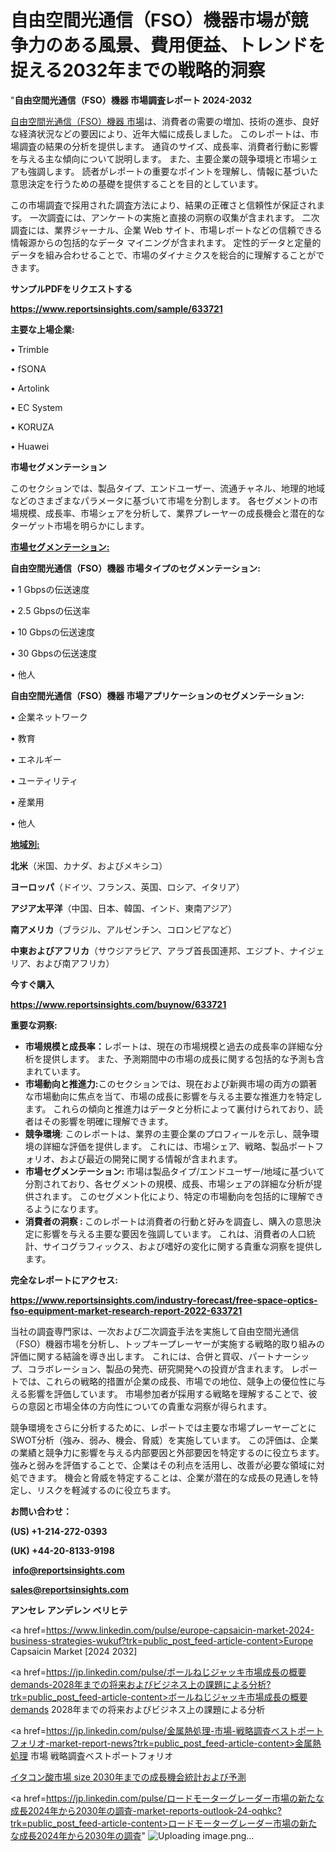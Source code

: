  # 自由空間光通信（FSO）機器市場が競争力のある風景、費用便益、トレンドを捉える2032年までの戦略的洞察

"<strong>自由空間光通信（FSO）機器 市場調査レポート 2024-2032</strong>

<a href=https://www.reportsinsights.com/sample/633721>自由空間光通信（FSO）機器 市場</a>は、消費者の需要の増加、技術の進歩、良好な経済状況などの要因により、近年大幅に成長しました。 このレポートは、市場調査の結果の分析を提供します。 通貨のサイズ、成長率、消費者行動に影響を与える主な傾向について説明します。 また、主要企業の競争環境と市場シェアも強調します。 読者がレポートの重要なポイントを理解し、情報に基づいた意思決定を行うための基礎を提供することを目的としています。

この市場調査で採用された調査方法により、結果の正確さと信頼性が保証されます。 一次調査には、アンケートの実施と直接の洞察の収集が含まれます。 二次調査には、業界ジャーナル、企業 Web サイト、市場レポートなどの信頼できる情報源からの包括的なデータ マイニングが含まれます。 定性的データと定量的データを組み合わせることで、市場のダイナミクスを総合的に理解することができます。

<strong><b>サンプルPDFをリクエストする</b></strong>

<a href=https://www.reportsinsights.com/sample/633721><strong><u>https://www.reportsinsights.com/sample/633721</u></strong></a>

<strong>主要な上場企業:</strong>

• Trimble

• fSONA

• Artolink

• EC System

• KORUZA

• Huawei

<strong>市場セグメンテーション</strong>

このセクションでは、製品タイプ、エンドユーザー、流通チャネル、地理的地域などのさまざまなパラメータに基づいて市場を分割します。 各セグメントの市場規模、成長率、市場シェアを分析して、業界プレーヤーの成長機会と潜在的なターゲット市場を明らかにします。

<strong><u>市場セグメンテーション</u></strong><strong><u>:</u></strong>

<strong>自由空間光通信（FSO）機器 市場タイプのセグメンテーション:</strong>

• 1 Gbpsの伝送速度

• 2.5 Gbpsの伝送率

• 10 Gbpsの伝送速度

• 30 Gbpsの伝送速度

• 他人

<strong>自由空間光通信（FSO）機器 市場アプリケーションのセグメンテーション:</strong>

• 企業ネットワーク

• 教育

• エネルギー

• ユーティリティ

• 産業用

• 他人

<strong><u>地域別</u></strong><strong><u>:</u></strong>

<strong>北米</strong>（米国、カナダ、およびメキシコ）

<strong>ヨーロッパ</strong>（ドイツ、フランス、英国、ロシア、イタリア）

<strong>アジア太平洋</strong>（中国、日本、韓国、インド、東南アジア）

<strong>南アメリカ</strong>（ブラジル、アルゼンチン、コロンビアなど）

<strong>中東およびアフリカ</strong>（サウジアラビア、アラブ首長国連邦、エジプト、ナイジェリア、および南アフリカ）

<strong>今すぐ購入</strong>

<a href=https://www.reportsinsights.com/buynow/633721><strong><u>https://www.reportsinsights.com/buynow/633721</u></strong></a>

<strong>重要な洞察:</strong>
<ul>
  <li><strong>市場規模と成長率：</strong>レポートは、現在の市場規模と過去の成長率の詳細な分析を提供します。 また、予測期間中の市場の成長に関する包括的な予測も含まれています。</li>
  <li><strong>市場動向と推進力:</strong>このセクションでは、現在および新興市場の両方の顕著な市場動向に焦点を当て、市場の成長に影響を与える主要な推進力を特定します。 これらの傾向と推進力はデータと分析によって裏付けられており、読者はその影響を明確に理解できます。</li>
  <li><strong>競争環境</strong>: このレポートは、業界の主要企業のプロフィールを示し、競争環境の詳細な評価を提供します。 これには、市場シェア、戦略、製品ポートフォリオ、および最近の開発に関する情報が含まれます。</li>
  <li><strong>市場セグメンテーション: </strong>市場は製品タイプ/エンドユーザー/地域に基づいて分割されており、各セグメントの規模、成長、市場シェアの詳細な分析が提供されます。 このセグメント化により、特定の市場動向を包括的に理解できるようになります。</li>
  <li><strong>消費者の洞察 : </strong>このレポートは消費者の行動と好みを調査し、購入の意思決定に影響を与える主要な要因を強調しています。 これは、消費者の人口統計、サイコグラフィックス、および嗜好の変化に関する貴重な洞察を提供します。</li>
</ul>
<strong>完全なレポートにアクセス:</strong>

<a href=https://www.reportsinsights.com/industry-forecast/free-space-optics-fso-equipment-market-research-report-2022-633721><strong><u><b>https://www.reportsinsights.com/industry-forecast/free-space-optics-fso-equipment-market-research-report-2022-633721</b></u></strong></a>

当社の調査専門家は、一次および二次調査手法を実施して自由空間光通信（FSO）機器市場を分析し、トップキープレーヤーが実施する戦略的取り組みの評価に関する結論を導き出します。 これには、合併と買収、パートナーシップ、コラボレーション、製品の発売、研究開発への投資が含まれます。 レポートでは、これらの戦略的措置が企業の成長、市場での地位、競争上の優位性に与える影響を評価しています。 市場参加者が採用する戦略を理解することで、彼らの意図と市場全体の方向性についての貴重な洞察が得られます。

競争環境をさらに分析するために、レポートでは主要な市場プレーヤーごとにSWOT分析（強み、弱み、機会、脅威）を実施しています。 この評価は、企業の業績と競争力に影響を与える内部要因と外部要因を特定するのに役立ちます。 強みと弱みを評価することで、企業はその利点を活用し、改善が必要な領域に対処できます。 機会と脅威を特定することは、企業が潜在的な成長の見通しを特定し、リスクを軽減するのに役立ちます。

<strong>お問い合わせ：</strong>

<strong>(US) +1-214-272-0393</strong>

<strong>(UK) +44-20-8133-9198</strong>

<strong> </strong><a href=info@reportsinsights.com><strong><u>info@reportsinsights.com</u></strong></a>

<a href=sales@reportsinsights.com><strong><u>sales@reportsinsights.com</u></strong></a>

<strong>アンセレ アンデレン ベリヒテ</strong>

<a href=https://www.linkedin.com/pulse/europe-capsaicin-market-2024-business-strategies-wukuf?trk=public_post_feed-article-content>Europe Capsaicin Market [2024 2032]</a>

<a href=https://jp.linkedin.com/pulse/ボールねじジャッキ市場成長の概要demands-2028年までの将来およびビジネス上の課題による分析?trk=public_post_feed-article-content>ボールねじジャッキ市場成長の概要demands 2028年までの将来およびビジネス上の課題による分析</a>

<a href=https://jp.linkedin.com/pulse/金属熱処理-市場-戦略調査ベストポートフォリオ-market-report-news?trk=public_post_feed-article-content>金属熱処理 市場 戦略調査ベストポートフォリオ</a>

<a href=https://www.linkedin.com/pulse/イタコン酸市場-size-2030年までの成長機会統計および予測-reports-insights-expert-kywof/>イタコン酸市場 size 2030年までの成長機会統計および予測</a>

<a href=https://jp.linkedin.com/pulse/ロードモーターグレーダー市場の新たな成長2024年から2030年の調査-market-reports-outlook-24-oqhkc?trk=public_post_feed-article-content>ロードモーターグレーダー市場の新たな成長2024年から2030年の調査</a>"
![Uploading image.png…]()
